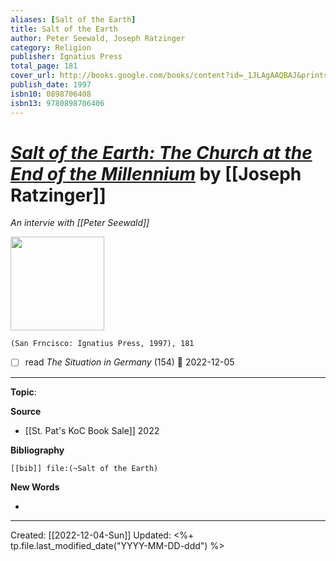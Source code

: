 ```yaml
---
aliases: [Salt of the Earth]
title: Salt of the Earth
author: Peter Seewald, Joseph Ratzinger
category: Religion
publisher: Ignatius Press
total_page: 181
cover_url: http://books.google.com/books/content?id=_1JLAgAAQBAJ&printsec=frontcover&img=1&zoom=1&edge=curl&source=gbs_api
publish_date: 1997
isbn10: 0898706408
isbn13: 9780898706406
---
```

# *[Salt of the Earth: The Church at the End of the Millennium](https://ignatius.com/salt-of-the-earth-digital-soee/)* by [[Joseph Ratzinger]] 
*An intervie with [[Peter Seewald]]*

<img src="https://cdn11.bigcommerce.com/s-cvc90x9929/images/stencil/640w/products/2376/2550/SOEE_r__49503.1617024476.jpg?c=1" width=150>

`(San Frncisco: Ignatius Press, 1997), 181`

- [ ] read *The Situation in Germany* (154) 📅 2022-12-05

--- 
**Topic**: 

**Source**
- [[St. Pat's KoC Book Sale]] 2022


**Bibliography**

```query
[[bib]] file:(~Salt of the Earth)
```
 

**New Words**

- 

---
Created: [[2022-12-04-Sun]]
Updated: <%+ tp.file.last_modified_date("YYYY-MM-DD-ddd") %>
